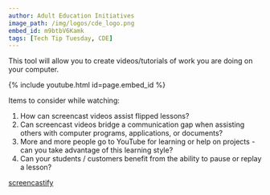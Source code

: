 ```yaml
---
author: Adult Education Initiatives
image_path: /img/logos/cde_logo.png
embed_id: m9btbV6Kamk
tags: [Tech Tip Tuesday, CDE]
---
```

This tool will allow you to create videos/tutorials of work you are doing on your computer.

{% include youtube.html id=page.embed_id %}

Items to consider while watching:

  1.  How can screencast videos assist flipped lessons?
  2.  Can screencast videos bridge a communication gap when assisting others with computer programs, applications, or documents?
  3.  More and more people go to YouTube for learning or help on projects - can you take advantage of this learning style?
  4.  Can your students / customers benefit from the ability to pause or replay a lesson?

[screencastify](https://www.screencastify.com/)